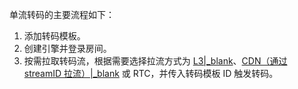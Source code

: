 单流转码的主要流程如下：
1. 添加转码模板。
2. 创建引擎并登录房间。
3. 按需拉取转码流，根据需要选择拉流方式为 [L3\|_blank](!Publisher_Player_Advanced/Low_Latency_Live)、[CDN（通过 streamID 拉流）\|_blank](!hybrid_hierarchical_delivery_system-Publisher_Player_Advanced/RelayToCDN) 或 RTC，并传入转码模板 ID 触发转码。

















